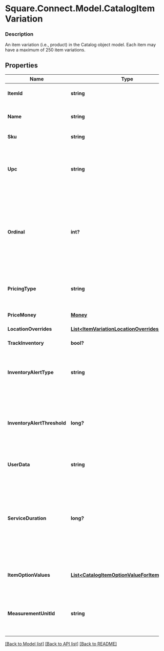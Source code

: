 # Square.Connect.Model.CatalogItemVariation

### Description

An item variation (i.e., product) in the Catalog object model. Each item may have a maximum of 250 item variations.

## Properties

Name | Type | Description | Notes
------------ | ------------- | ------------- | -------------
**ItemId** | **string** | The ID of the &#x60;CatalogItem&#x60; associated with this item variation. Searchable. | [optional] 
**Name** | **string** | The item variation&#39;s name. Searchable. This field has max length of 255 Unicode code points. | [optional] 
**Sku** | **string** | The item variation&#39;s SKU, if any. Searchable. | [optional] 
**Upc** | **string** | The item variation&#39;s UPC, if any. Searchable in the Connect API. This field is only exposed in the Connect API. It is not exposed in Square&#39;s Dashboard, Square Point of Sale app or Retail Point of Sale app. | [optional] 
**Ordinal** | **int?** | The order in which this item variation should be displayed. This value is read-only. On writes, the ordinal for each item variation within a parent &#x60;CatalogItem&#x60; is set according to the item variations&#39;s position. On reads, the value is not guaranteed to be sequential or unique. | [optional] 
**PricingType** | **string** | Indicates whether the item variation&#39;s price is fixed or determined at the time of sale. See [CatalogPricingType](#type-catalogpricingtype) for possible values | [optional] 
**PriceMoney** | [**Money**](Money.md) | The item variation&#39;s price, if fixed pricing is used. | [optional] 
**LocationOverrides** | [**List&lt;ItemVariationLocationOverrides&gt;**](ItemVariationLocationOverrides.md) | Per-&#x60;location&#x60; price and inventory overrides. | [optional] 
**TrackInventory** | **bool?** | If &#x60;true&#x60;, inventory tracking is active for the variation. | [optional] 
**InventoryAlertType** | **string** | Indicates whether the item variation displays an alert when its inventory quantity is less than or equal to its &#x60;inventory_alert_threshold&#x60;. See [InventoryAlertType](#type-inventoryalerttype) for possible values | [optional] 
**InventoryAlertThreshold** | **long?** | If the inventory quantity for the variation is less than or equal to this value and &#x60;inventory_alert_type&#x60; is &#x60;LOW_QUANTITY&#x60;, the variation displays an alert in the merchant dashboard.  This value is always an integer. | [optional] 
**UserData** | **string** | Arbitrary user metadata to associate with the item variation. Cannot exceed 255 characters. Searchable. | [optional] 
**ServiceDuration** | **long?** | If the &#x60;CatalogItem&#x60; that owns this item variation is of type &#x60;APPOINTMENTS_SERVICE&#x60;, then this is the duration of the service in milliseconds. For example, a 30 minute appointment would have the value &#x60;1800000&#x60;, which is equal to 30 (minutes) * 60 (seconds per minute) * 1000 (milliseconds per second). | [optional] 
**ItemOptionValues** | [**List&lt;CatalogItemOptionValueForItemVariation&gt;**](CatalogItemOptionValueForItemVariation.md) | List of item option values associated with this item variation. Listed in the same order as the item options of the parent item. | [optional] 
**MeasurementUnitId** | **string** | ID of the ‘CatalogMeasurementUnit’ that is used to measure the quantity sold of this item variation. If left unset, the item will be sold in whole quantities. | [optional] 



[[Back to Model list]](../README.md#documentation-for-models) [[Back to API list]](../README.md#documentation-for-api-endpoints) [[Back to README]](../README.md)

